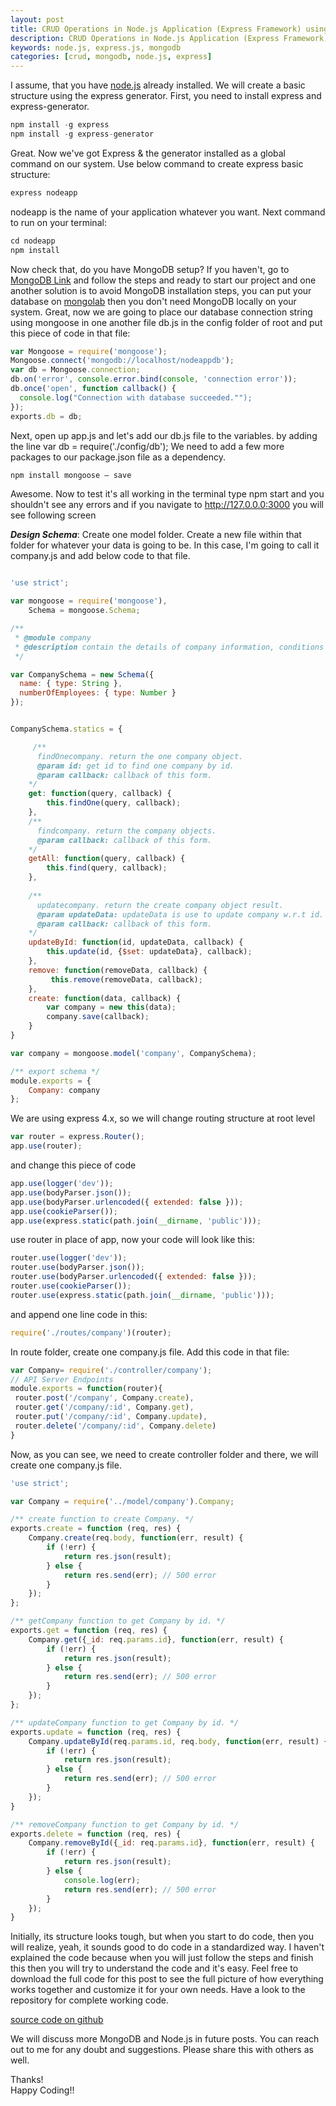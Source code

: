 ```yaml
---
layout: post
title: CRUD Operations in Node.js Application (Express Framework) using mongodb
description: CRUD Operations in Node.js Application (Express Framework) using mongodb
keywords: node.js, express.js, mongodb
categories: [crud, mongodb, node.js, express]
---
```

I assume, that you have [node.js](http://nodejs.org) already installed. We will create a basic structure using the express generator. First, you need to install express and express-generator.

```js
npm install -g express
npm install -g express-generator
```

Great. Now we've got Express & the generator installed as a global command on our system. Use below command to create express basic structure:

```js
express nodeapp
```

nodeapp is the name of your application whatever you want. Next command to run on your terminal:

```js
cd nodeapp
npm install
```

Now check that, do you have MongoDB setup? If you haven't, go to [MongoDB Link](https://docs.mongodb.com/manual/tutorial/install-mongodb-on-os-x/) and follow the steps and ready to start our project and one another solution is to avoid MongoDB installation steps, you can put your database on [mongolab](http://mongolab.com) then you don't need MongoDB locally on your system. Great, now we are going to place our database connection string using mongoose in one another file db.js in the config folder of root and put this piece of code in that file:

```js
var Mongoose = require('mongoose');
Mongoose.connect('mongodb://localhost/nodeappdb'); 
var db = Mongoose.connection;
db.on('error', console.error.bind(console, 'connection error'));
db.once('open', function callback() {
  console.log("Connection with database succeeded."");
});
exports.db = db;
```

Next, open up app.js and let's add our db.js file to the variables. by adding the line var db = require('./config/db');
We need to add a few more packages to our package.json file as a dependency.

```js
npm install mongoose — save
```
Awesome. Now to test it's all working in the terminal type npm start and you shouldn't see any errors and if you navigate to http://127.0.0.0:3000 you will see following screen

**_Design Schema_**: Create one model folder. Create a new file within that folder for whatever your data is going to be. In this case, I'm going to call it company.js and add below code to that file.

```js

'use strict';

var mongoose = require('mongoose'),
    Schema = mongoose.Schema;

/**
 * @module company
 * @description contain the details of company information, conditions and actions.
 */

var CompanySchema = new Schema({
  name: { type: String },
  numberOfEmployees: { type: Number }
});


CompanySchema.statics = {

     /**
      findOnecompany. return the one company object.
      @param id: get id to find one company by id.
      @param callback: callback of this form.
    */
    get: function(query, callback) {
        this.findOne(query, callback);
    },
    /**
      findcompany. return the company objects.
      @param callback: callback of this form.
    */
    getAll: function(query, callback) {
        this.find(query, callback);
    },
    
    /**
      updatecompany. return the create company object result.
      @param updateData: updateData is use to update company w.r.t id.
      @param callback: callback of this form.
    */
    updateById: function(id, updateData, callback) {
        this.update(id, {$set: updateData}, callback);
    },
    remove: function(removeData, callback) {
         this.remove(removeData, callback);
    },
    create: function(data, callback) {
        var company = new this(data);
        company.save(callback);
    }
}

var company = mongoose.model('company', CompanySchema);

/** export schema */
module.exports = {
    Company: company
};
```

We are using express 4.x, so we will change routing structure at root level

```js
var router = express.Router();
app.use(router);
```

and change this piece of code

```js
app.use(logger('dev'));
app.use(bodyParser.json());
app.use(bodyParser.urlencoded({ extended: false }));
app.use(cookieParser());
app.use(express.static(path.join(__dirname, 'public')));
```

use router in place of app, now your code will look like this:

```js
router.use(logger('dev'));
router.use(bodyParser.json());
router.use(bodyParser.urlencoded({ extended: false }));
router.use(cookieParser());
router.use(express.static(path.join(__dirname, 'public')));
```

and append one line code in this:

```js
require('./routes/company')(router);
```
In route folder, create one company.js file. Add this code in that file:
```js
var Company= require('./controller/company');
// API Server Endpoints
module.exports = function(router){
 router.post('/company', Company.create),
 router.get('/company/:id', Company.get),
 router.put('/company/:id', Company.update),
 router.delete('/company/:id', Company.delete)
}
```
Now, as you can see, we need to create controller folder and there, we will create one company.js file.

```js
'use strict';

var Company = require('../model/company').Company;

/** create function to create Company. */
exports.create = function (req, res) {
    Company.create(req.body, function(err, result) {
        if (!err) {
            return res.json(result);
        } else {
            return res.send(err); // 500 error
        }
    });
};

/** getCompany function to get Company by id. */
exports.get = function (req, res) {
    Company.get({_id: req.params.id}, function(err, result) {
        if (!err) {
            return res.json(result);
        } else {
            return res.send(err); // 500 error
        }
    });
};

/** updateCompany function to get Company by id. */
exports.update = function (req, res) {
    Company.updateById(req.params.id, req.body, function(err, result) {
        if (!err) {
            return res.json(result);
        } else {
            return res.send(err); // 500 error
        }
    });
}

/** removeCompany function to get Company by id. */
exports.delete = function (req, res) {
    Company.removeById({_id: req.params.id}, function(err, result) {
        if (!err) {
            return res.json(result);
        } else {
            console.log(err);
            return res.send(err); // 500 error
        }
    });
}
```
Initially, its structure looks tough, but when you start to do code, then you will realize, yeah, it sounds good to do code in a standardized way. I haven't explained the code because when you will just follow the steps and finish this then you will try to understand the code and it's easy.
Feel free to download the full code for this post to see the full picture of how everything works together and customize it for your own needs. Have a look to the repository for complete working code.

[source code on github](https://github.com/pandeysoni/nodeapp)  

We will discuss more MongoDB and Node.js in future posts.
You can reach out to me for any doubt and suggestions. Please share this with others as well.

Thanks!   
Happy Coding!!
